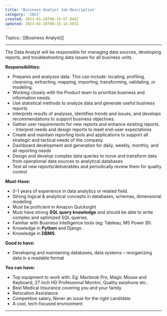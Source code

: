 ```yaml
---
title: 'Business Analyst Job Description'
category: '2023'
created: 2023-01-28T00:14:57.046Z
updated: 2023-01-28T00:15:14.503Z
---
```


Topics:: [[Business Analyst]]

---

The Data Analyst will be responsible for managing data sources, developing reports, and troubleshooting data issues for all business units.

**Responsibilities:**

-   Prepares and analyzes data. This can include: locating, profiling, cleansing, extracting, mapping, importing, transforming, validating, or modeling.
-   Working closely with the Product team to prioritize business and information needs.
-   Use statistical methods to analyze data and generate useful business reports
-   Interprets results of analyses, identifies trends and issues, and develops recommendations to support business objectives.
-   Gather user requirements for new reports and enhance existing reports. - Interpret needs and design reports to meet end-user expectations
-   Create and maintain reporting tools and applications to support all strategic and tactical needs of the company.
-   Dashboard development and generation for daily, weekly, monthly, and all reporting needs
-   Design and develop complex data queries to move and transform data from operational data sources to analytical databases
-   Test all new reports/deliverables and periodically review them for quality control

**Must-Have:**

-   0-1 years of experience in data analytics or related field.
-   Strong logical & analytical concepts in databases, schemas, dimensional modeling
-   Must be proficient in Amazon Quicksight
-   Must have strong **SQL query knowledge** and should be able to write complex and optimized SQL queries.
-   Familiar with Business Intelligence tools (eg: Tableau, MS Power BI).
-   Knowledge in **Python** and Django .
-   Knowledge in **DBMS**.

**Good to have:**

-   Developing and maintaining databases, data systems – reorganizing data in a readable format

**You can have:**

-   Top equipment to work with. Eg: Macbook Pro, Magic Mouse and Keyboard, 27 inch HD Professional Monitor, Quality earphone etc..
-   Best Medical Insurance covering you and your family
-   Relocation Assistance
-   Competitive salary, Never an issue for the right candidate
-   A cool, tech-focused environment


---

